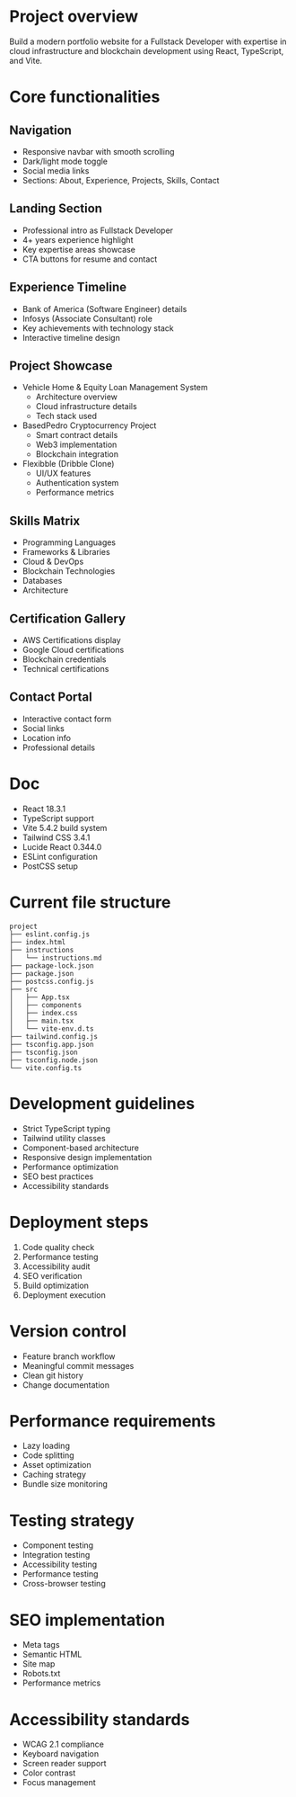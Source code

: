 # Project overview
Build a modern portfolio website for a Fullstack Developer with expertise in cloud infrastructure and blockchain development using React, TypeScript, and Vite.

# Core functionalities

## Navigation
- Responsive navbar with smooth scrolling
- Dark/light mode toggle
- Social media links
- Sections: About, Experience, Projects, Skills, Contact

## Landing Section
- Professional intro as Fullstack Developer
- 4+ years experience highlight
- Key expertise areas showcase
- CTA buttons for resume and contact

## Experience Timeline
- Bank of America (Software Engineer) details
- Infosys (Associate Consultant) role
- Key achievements with technology stack
- Interactive timeline design

## Project Showcase
- Vehicle Home & Equity Loan Management System
  - Architecture overview
  - Cloud infrastructure details
  - Tech stack used
- BasedPedro Cryptocurrency Project
  - Smart contract details
  - Web3 implementation
  - Blockchain integration
- Flexibble (Dribble Clone)
  - UI/UX features
  - Authentication system
  - Performance metrics

## Skills Matrix
- Programming Languages
- Frameworks & Libraries
- Cloud & DevOps
- Blockchain Technologies
- Databases
- Architecture

## Certification Gallery
- AWS Certifications display
- Google Cloud certifications
- Blockchain credentials
- Technical certifications

## Contact Portal
- Interactive contact form
- Social links
- Location info
- Professional details

# Doc
- React 18.3.1
- TypeScript support
- Vite 5.4.2 build system
- Tailwind CSS 3.4.1
- Lucide React 0.344.0
- ESLint configuration
- PostCSS setup

# Current file structure
```
project
├── eslint.config.js
├── index.html
├── instructions
│   └── instructions.md
├── package-lock.json
├── package.json
├── postcss.config.js
├── src
│   ├── App.tsx
│   ├── components
│   ├── index.css
│   ├── main.tsx
│   └── vite-env.d.ts
├── tailwind.config.js
├── tsconfig.app.json
├── tsconfig.json
├── tsconfig.node.json
└── vite.config.ts
```

# Development guidelines
- Strict TypeScript typing
- Tailwind utility classes
- Component-based architecture
- Responsive design implementation
- Performance optimization
- SEO best practices
- Accessibility standards

# Deployment steps
1. Code quality check
2. Performance testing
3. Accessibility audit
4. SEO verification
5. Build optimization
6. Deployment execution

# Version control
- Feature branch workflow
- Meaningful commit messages
- Clean git history
- Change documentation

# Performance requirements
- Lazy loading
- Code splitting
- Asset optimization
- Caching strategy
- Bundle size monitoring

# Testing strategy
- Component testing
- Integration testing
- Accessibility testing
- Performance testing
- Cross-browser testing

# SEO implementation
- Meta tags
- Semantic HTML
- Site map
- Robots.txt
- Performance metrics

# Accessibility standards
- WCAG 2.1 compliance
- Keyboard navigation
- Screen reader support
- Color contrast
- Focus management